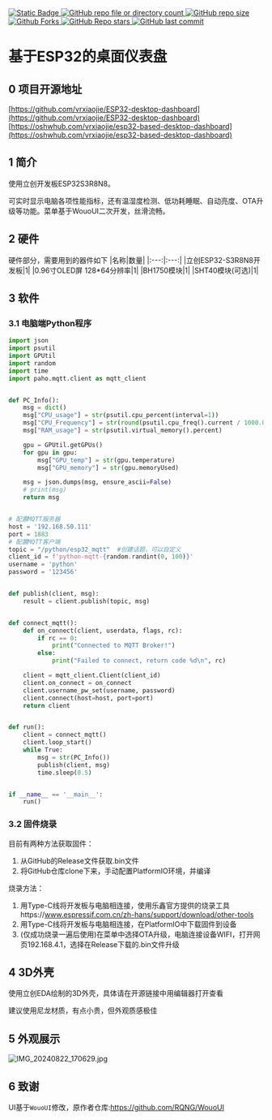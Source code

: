 <!-- 
徽章放置 使用shields.io
-->
<a href="">
<img alt="Static Badge" src="https://img.shields.io/badge/Repo-ESP32_desktop_dashboard-%23349ad7">
</a>
<a href="">
<img alt="GitHub repo file or directory count" src="https://img.shields.io/github/directory-file-count/vrxiaojie/ESP32-desktop-dashboard">
</a>
<a href="">
<img alt="GitHub repo size" src="https://img.shields.io/github/repo-size/vrxiaojie/ESP32-desktop-dashboard">
</a>
<a href="">
<img alt="Github Forks" src="https://img.shields.io/github/forks/vrxiaojie/CW32F030C8T6_VAmeter">
</a>
<a href="">
<img alt="GitHub Repo stars" src="https://img.shields.io/github/stars/vrxiaojie/ESP32-desktop-dashboard">
</a>
<a href="">
<img alt="GitHub last commit" src="https://img.shields.io/github/last-commit/vrxiaojie/ESP32-desktop-dashboard">
</a>

<!-- 
正文
-->
# 基于ESP32的桌面仪表盘

## 0 项目开源地址
[https://github.com/vrxiaojie/ESP32-desktop-dashboard](https://github.com/vrxiaojie/ESP32-desktop-dashboard)
[https://oshwhub.com/vrxiaojie/esp32-based-desktop-dashboard](https://oshwhub.com/vrxiaojie/esp32-based-desktop-dashboard)

## 1 简介
使用立创开发板ESP32S3R8N8。

可实时显示电脑各项性能指标，还有温湿度检测、低功耗睡眠、自动亮度、OTA升级等功能。菜单基于WouoUI二次开发，丝滑流畅。

## 2 硬件
硬件部分，需要用到的器件如下
|名称|数量|
|:---:|:---:|
|立创ESP32-S3R8N8开发板|1|
|0.96寸OLED屏 128*64分辨率|1|
|BH1750模块|1|
|SHT40模块(可选)|1|

## 3 软件
### 3.1 电脑端Python程序
```python
import json
import psutil
import GPUtil
import random
import time
import paho.mqtt.client as mqtt_client


def PC_Info():
    msg = dict()
    msg["CPU_usage"] = str(psutil.cpu_percent(interval=1))
    msg["CPU_Frequency"] = str(round(psutil.cpu_freq().current / 1000.0, 1))
    msg["RAM_usage"] = str(psutil.virtual_memory().percent)

    gpu = GPUtil.getGPUs()
    for gpu in gpu:
        msg["GPU_temp"] = str(gpu.temperature)
        msg["GPU_memory"] = str(gpu.memoryUsed)

    msg = json.dumps(msg, ensure_ascii=False)
    # print(msg)
    return msg


# 配置MQTT服务器
host = '192.168.50.111'
port = 1883
# 配置MQTT客户端
topic = "/python/esp32_mqtt"  #创建话题，可以自定义
client_id = f'python-mqtt-{random.randint(0, 100)}'
username = 'python'
password = '123456'


def publish(client, msg):
    result = client.publish(topic, msg)


def connect_mqtt():
    def on_connect(client, userdata, flags, rc):
        if rc == 0:
            print("Connected to MQTT Broker!")
        else:
            print("Failed to connect, return code %d\n", rc)

    client = mqtt_client.Client(client_id)
    client.on_connect = on_connect
    client.username_pw_set(username, password)
    client.connect(host=host, port=port)
    return client


def run():
    client = connect_mqtt()
    client.loop_start()
    while True:
        msg = str(PC_Info())
        publish(client, msg)
        time.sleep(0.5)


if __name__ == '__main__':
    run()

```

### 3.2 固件烧录
目前有两种方法获取固件：

1. 从GitHub的Release文件获取.bin文件
2. 将GitHub仓库clone下来，手动配置PlatformIO环境，并编译

烧录方法：

1. 用Type-C线将开发板与电脑相连接，使用乐鑫官方提供的烧录工具https://www.espressif.com.cn/zh-hans/support/download/other-tools
2. 用Type-C线将开发板与电脑相连接，在PlatformIO中下载固件到设备
3. (仅成功烧录一遍后使用)在菜单中选择OTA升级，电脑连接设备WIFI，打开网页192.168.4.1，选择在Release下载的.bin文件升级


## 4 3D外壳
使用立创EDA绘制的3D外壳，具体请在开源链接中用编辑器打开查看

建议使用尼龙材质，有点小贵，但外观质感极佳

## 5 外观展示
![IMG_20240822_170629.jpg](https://image.lceda.cn/oshwhub/75b0f974e146487f9f4ea0bb42b3ce13.jpg)

## 6 致谢
UI基于`WouoUI`修改，原作者仓库:https://github.com/RQNG/WouoUI



